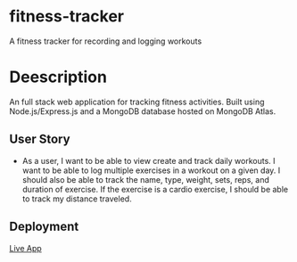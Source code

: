 # fitness-tracker
A fitness tracker for recording and logging workouts

# Deescription

An full stack web application for tracking fitness activities. Built using Node.js/Express.js and a MongoDB database hosted on MongoDB Atlas.

## User Story

* As a user, I want to be able to view create and track daily workouts. I want to be able to log multiple exercises in a workout on a given day. I should also be able to track the name, type, weight, sets, reps, and duration of exercise. If the exercise is a cardio exercise, I should be able to track my distance traveled.

## Deployment

[Live App](https://fitness-tracker-uman.herokuapp.com/)